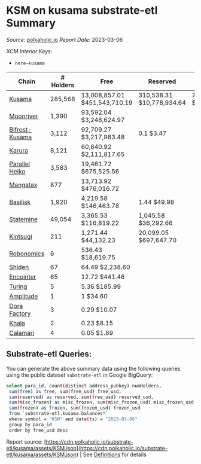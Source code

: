 # KSM on kusama substrate-etl Summary

_Source_: [polkaholic.io](https://polkaholic.io) *Report Date*: 2023-03-06


*XCM Interior Keys*:
* `here~kusama`


| Chain | # Holders | Free | Reserved | Misc Frozen | Frozen | Price | AssetID |
| ----- | --------- | ---- | -------- | ----------- | ------ | ----- | ------- |
| [Kusama](/kusama/0-kusama) | 285,568 | 13,008,857.01 $451,543,710.19 | 310,538.31 $10,778,934.64 | 7,936,998.26  $275,497,043.22 | 7,587,050.57 $263,350,190.03 | $34.71 | `{"Token":"KSM"}` |
| [Moonriver](/kusama/2023-moonriver) | 1,390 | 93,592.04 $3,248,624.97 |   |    |   | $34.71 | `{"Token":"42259045809535163221576417993425387648"}` |
| [Bifrost-Kusama](/kusama/2001-bifrost-ksm) | 3,112 | 92,709.27 $3,217,983.48 | 0.1 $3.47 |    |   | $34.71 | `{"Token":"KSM"}` |
| [Karura](/kusama/2000-karura) | 8,121 | 60,840.92 $2,111,817.65 |   |    |   | $34.71 | `{"Token":"KSM"}` |
| [Parallel Heiko](/kusama/2085-parallel-heiko) | 3,583 | 19,461.72 $675,525.56 |   |    |   | $34.71 | `{"Token":"100"}` |
| [Mangatax](/kusama/2110-mangatax) | 877 | 13,713.92 $476,016.72 |   |    |   | $34.71 | `{"Token":"4"}` |
| [Basilisk](/kusama/2090-basilisk) | 1,920 | 4,219.58 $146,463.78 | 1.44 $49.98 |    |   | $34.71 | `{"Token":"1"}` |
| [Statemine](/kusama/1000-statemine) | 49,054 | 3,365.53 $116,819.22 | 1,045.58 $36,292.66 |    |   | $34.71 | `{"Token":"KSM"}` |
| [Kintsugi](/kusama/2092-kintsugi) | 211 | 1,271.44 $44,132.23 | 20,099.05 $697,647.70 |    |   | $34.71 | `{"Token":"KSM"}` |
| [Robonomics](/kusama/2048-robonomics) | 6 | 536.43 $18,619.75 |   |    |   | $34.71 | `{"Token":"4294967295"}` |
| [Shiden](/kusama/2007-shiden) | 67 | 64.49 $2,238.60 |   |    |   | $34.71 | `{"Token":"340282366920938463463374607431768211455"}` |
| [Encointer](/kusama/1001-encointer) | 65 | 12.72 $441.46 |   |    |   | $34.71 | `{"Token":"KSM"}` |
| [Turing](/kusama/2114-turing) | 5 | 5.36 $185.99 |   |    |   | $34.71 | `{"Token":"1"}` |
| [Amplitude](/kusama/2124-amplitude) | 1 | 1 $34.60 |   |    |   | $34.71 | `{"XCM":"KSM"}` |
| [Dora Factory](/kusama/2115-dorafactory) | 3 | 0.29 $10.07 |   |    |   | $34.71 | `{"Token":"KSM"}` |
| [Khala](/kusama/2004-khala) | 2 | 0.23 $8.15 |   |    |   | $34.71 | `{"Token":"0"}` |
| [Calamari](/kusama/2084-calamari) | 4 | 0.05 $1.89 |   |    |   | $34.71 | `{"Token":"12"}` |

## Substrate-etl Queries:
You can generate the above summary data using the following queries using the public dataset `substrate-etl` in Google BigQuery:
```bash
select para_id, count(distinct address_pubkey) numHolders, 
 sum(free) as free, sum(free_usd) free_usd,
 sum(reserved) as reserved, sum(free_usd) reserved_usd,
 sum(misc_frozen) as misc_frozen, sum(misc_frozen_usd) misc_frozen_usd,
 sum(frozen) as frozen, sum(frozen_usd) frozen_usd
 from `substrate-etl.kusama.balances*` 
 where symbol = "KSM" and date(ts) = "2023-03-06"
 group by para_id
 order by free_usd desc
```


Report source: [https://cdn.polkaholic.io/substrate-etl/kusama/assets/KSM.json](https://cdn.polkaholic.io/substrate-etl/kusama/assets/KSM.json) | See [Definitions](/DEFINITIONS.md) for details
